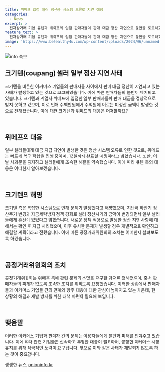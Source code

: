 ```yaml
---
title: 위메프 입점 셀러 정산금 시스템 오류로 지연 예정
categories:
  - News
excerpt: >
  전자상거래 기업 큐텐과 위메프의 입점 판매자들이 판매 대금 정산 지연으로 불만을 토로하고 있다. 정산 시스템 오류와 새로운 정책 적용에 따라 수백명의 판매자가 수백만원에서 수억원에 이르는 미정산 금액을 겪고 있으며, 공정거래위원회가 관련 문제의 소명을 요구하고 중소 판매자들의 피해를 우려하고 있다. 큐텐과 위메프는 문제에 대한 조속한 해결을 약속하고 있으나, 판매자들은 이에 대한 우려와 불만을 표현하고 있다.
feature_text: >
  전자상거래 기업 큐텐과 위메프의 입점 판매자들이 판매 대금 정산 지연으로 불만을 토로하고 있다. 정산 시스템 오류와 새로운 정책 적용에 따라 수백명의 판매자가 수백만원에서 수억원에 이르는 미정산 금액을 겪고 있으며, 공정거래위원회가 관련 문제의 소명을 요구하고 중소 판매자들의 피해를 우려하고 있다. 큐텐과 위메프는 문제에 대한 조속한 해결을 약속하고 있으나, 판매자들은 이에 대한 우려와 불만을 표현하고 있다.
image: 'https://www.behealthy4u.com/wp-content/uploads/2024/06/unnamed-file.png'
---
```


<p><img src="https://www.behealthy4u.com/wp-content/uploads/2024/06/unnamed-file.png" alt="info 속보" /></p>

<h2 data-ke-size="size26">크기텐(coupang) 셀러 일부 정산 지연 사태</h2>

<p>크기텐을 비롯한 이커머스 기업들의 판매자들 사이에서 판매 대금 정산이 지연되고 있는 사태가 발생하고 있는 것으로 보고되었습니다. 이에 따른 판매자들의 불만이 제기되고 있습니다. 크기텐과 계열사 위메프에 입점한 일부 판매자들이 판매 대금을 정상적으로 받지 못하고 있으며, 이로 인해 수백만원에서 수억원에 이르는 미정산 금액이 발생한 것으로 전해졌습니다. 이에 대한 크기텐과 위메프의 대응은 어떠할까요?</p>

<p data-ke-size="size16">&nbsp;</p>

<h2 data-ke-size="size24">위메프의 대응</h2>

<p>일부 셀러들에게 대금 지급 지연이 발생한 것은 정산 시스템 오류로 인한 것으로, 위메프는 빠르게 복구 작업을 진행 중이며, 12일까지 완료할 예정이라고 밝혔습니다. 또한, 이날 사과문을 공지하고 셀러들에게 조속한 해결을 약속했습니다. 이에 따라 큐텐 측의 대응은 어떠한지 알아보겠습니다.</p>

<p data-ke-size="size16">&nbsp;</p>

<h2 data-ke-size="size24">크기텐의 해명</h2>

<p>크기텐 측은 복잡한 시스템으로 인해 문제가 발생했다고 해명했으며, 지난해 하반기 정산주기 변경과 자금세탁방지 정책 강화로 셀러 정산시기와 금액이 변경되면서 일부 셀러들에게 혼선이 있었다고 밝혔습니다. 새로운 정책 적용으로 발생한 정산 지연 사항에 대해서는 확인 후 지급 처리했으며, 이후 유사한 문제가 발생할 경우 개별적으로 확인하고 해결할 계획이라고 전했습니다. 이에 따른 공정거래위원회의 조치는 어떠한지 살펴보도록 하겠습니다.</p>

<p data-ke-size="size16">&nbsp;</p>

<h2 data-ke-size="size24">공정거래위원회의 조치</h2>

<p>공정거래위원회는 위메프 측에 관련 문제의 소명을 요구한 것으로 전해졌으며, 중소 판매자들의 피해가 없도록 조속한 조치를 취하도록 요청했습니다. 이러한 상황에서 판매자들과 이커머스 기업들 간의 관계와 향후 대응에 대한 관심이 높아지고 있는 가운데, 현 상황의 해결과 재발 방지를 위한 대책 마련이 필요해 보입니다.</p>

<p data-ke-size="size16">&nbsp;</p>

<h2 data-ke-size="size24">맺음말</h2>

<p>이러한 이커머스 기업과 판매자 간의 문제는 이용자들에게 불편과 피해를 안겨주고 있습니다. 이에 따라 관련 기업들은 신속하고 투명한 대응이 필요하며, 공정한 이커머스 시장 유지를 위해 적극적인 노력이 요구됩니다. 앞으로 이와 같은 사태가 재발되지 않도록 하는 것이 중요합니다.</p>
생생한 뉴스, <a href="https://onioninfo.kr" rel="dofollow">onioninfo.kr</a>


